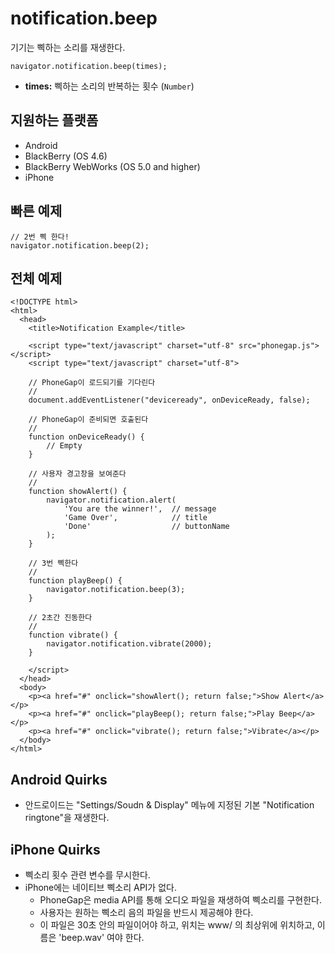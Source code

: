 notification.beep
=================

기기는 삑하는 소리를 재생한다.

    navigator.notification.beep(times);

- __times:__ 삑하는 소리의 반복하는 횟수 (`Number`)

지원하는 플랫폼
-------------------

- Android
- BlackBerry (OS 4.6)
- BlackBerry WebWorks (OS 5.0 and higher)
- iPhone

빠른 예제
-------------

    // 2번 삑 한다!
    navigator.notification.beep(2);

전체 예제
------------

    <!DOCTYPE html>
    <html>
      <head>
        <title>Notification Example</title>

        <script type="text/javascript" charset="utf-8" src="phonegap.js"></script>
        <script type="text/javascript" charset="utf-8">

        // PhoneGap이 로드되기를 기다린다
        //
        document.addEventListener("deviceready", onDeviceReady, false);

        // PhoneGap이 준비되면 호출된다
        //
        function onDeviceReady() {
            // Empty
        }

        // 사용자 경고창을 보여준다
        //
        function showAlert() {
		    navigator.notification.alert(
		        'You are the winner!',  // message
		        'Game Over',            // title
		        'Done'                  // buttonName
		    );
        }

        // 3번 삑한다
        //
        function playBeep() {
            navigator.notification.beep(3);
        }

        // 2초간 진동한다
        //
        function vibrate() {
            navigator.notification.vibrate(2000);
        }

        </script>
      </head>
      <body>
        <p><a href="#" onclick="showAlert(); return false;">Show Alert</a></p>
        <p><a href="#" onclick="playBeep(); return false;">Play Beep</a></p>
        <p><a href="#" onclick="vibrate(); return false;">Vibrate</a></p>
      </body>
    </html>

Android Quirks
--------------

- 안드로이드는 "Settings/Soudn & Display" 메뉴에 지정된 기본 "Notification ringtone"을 재생한다.

iPhone Quirks
-------------

- 삑소리 횟수 관련 변수를 무시한다.
- iPhone에는 네이티브 삑소리 API가 없다.
  - PhoneGap은 media API를 통해 오디오 파일을 재생하여 삑소리를 구현한다.
  - 사용자는 원하는 삑소리 음의 파일을 반드시 제공해야 한다.
  - 이 파일은 30초 안의 파일이어야 하고, 위치는 www/ 의 최상위에 위치하고, 이름은 'beep.wav' 여야 한다.
